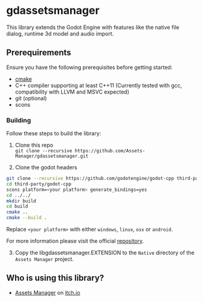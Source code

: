 # gdassetsmanager

This library extends the Godot Engine with features like the native file dialog, runtime 3d model and audio import.

## Prerequirements

Ensure you have the following prerequisites before getting started:

- [cmake](https://cmake.org/)
- C++ compiler supporting at least C++11 (Currently tested with gcc, compatibility with LLVM and MSVC expected)
- git (optional)
- scons

### Building

Follow these steps to build the library:

1. Clone this repo <br>
`git clone --recursive https://github.com/Assets-Manager/gdassetsmanager.git`

2. Clone the godot headers <br>
```bash
git clone --recursive https://github.com/godotengine/godot-cpp third-party/godot-cpp -b 3.5 # Call inside the root directory of gdassetsmanager
cd third-party/godot-cpp
scons platform=<your platform> generate_bindings=yes
cd ../../
mkdir build
cd build
cmake ..
cmake --build .
```

Replace `<your platform>` with either `windows`, `linux`, `osx` or `android`.

For more information please visit the official [repository](https://github.com/godotengine/godot-cpp/tree/3.5).

3. Copy the libgdassetsmanager.EXTENSION to the `Native` directory of the `Assets Manager` project.

## Who is using this library?

- [Assets Manager](https://github.com/Assets-Manager/AssetsManager) on [itch.io](https://vailor1.itch.io/assets-manager)